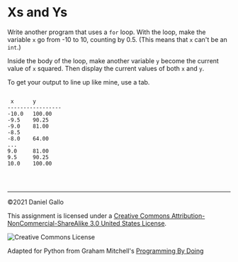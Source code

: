 # Xs and Ys


Write another program that uses a `for` loop. With the loop,
make the variable `x` go from -10 to 10, counting by 0.5.
(This means that `x` can't be an `int`.)


Inside the body of the loop, make another variable `y` 
become the current value of `x` squared. Then display the
current values of both `x` and `y`.


To get your output to line up like mine, use a tab.



```
 
 x      y
-----------------
-10.0   100.00
-9.5    90.25
-9.0    81.00
-8.5   
-8.0    64.00
...
9.0     81.00
9.5     90.25
10.0    100.00

```


```



```



---


©2021 Daniel Gallo


This assignment is licensed under a
[Creative Commons Attribution-NonCommercial-ShareAlike 3.0 United States License](https://creativecommons.org/licenses/by-nc-sa/3.0/us/deed.en_US).  

![Creative Commons License](images/by-nc-sa.png)





Adapted for Python from Graham Mitchell's [Programming By Doing](https://programmingbydoing.com/)